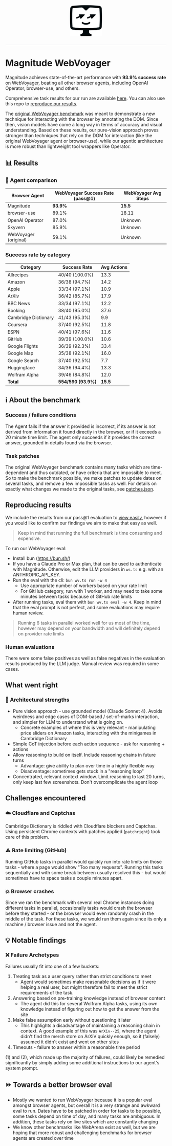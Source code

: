 <div align="center">
  <img src="assets/logo.svg" alt="Magnitude Text Logo" width="100"/>
</div>

<hr style="height: 1px; border: none; background-color: #e1e4e8; margin: 24px 0;">

# Magnitude WebVoyager

Magnitude achieves state-of-the-art performance with **93.9% success rate** on WebVoyager, beating all other browser agents, including OpenAI Operator, browser-use, and others.

Comprehensive task results for our run are available [here](https://magnitude-webvoyager.vercel.app/). You can also use this repo to [reproduce our results](#reproducing-results).

The [original WebVoyager benchmark](https://github.com/MinorJerry/WebVoyager) was meant to demonstrate a new technique for interacting with the browser by annotating the DOM. Since then, vision models have come a long way in terms of accuracy and visual understanding. Based on these results, our pure-vision approach proves stronger than techniques that rely on the DOM for interaction (like the original WebVoyager agent or browser-use), while our agentic architecture is more robust than lightweight tool wrappers like Operator.

## 📊 Results

### 🤖 Agent comparison


| Browser Agent         | WebVoyager Success Rate (pass@1)| WebVoyager Avg Steps |
| --------------------- | ----------------------- | -------------------- |
| Magnitude             | **93.9%**                   | **15.5**                 |
| browser-use           | 89.1%                   | 18.11                |
| OpenAI Operator              | 87.0%                   | Unknown              |
| Skyvern               | 85.9%                   | Unknown              |
| WebVoyager (original) | 59.1%                   | Unknown              |



### Success rate by category

| Category | Success Rate | Avg Actions |
|----------|--------------|-------------|
| Allrecipes | 40/40 (100.0%) | 13.3 |
| Amazon | 36/38 (94.7%) | 14.2 |
| Apple | 33/34 (97.1%) | 10.9 |
| ArXiv | 36/42 (85.7%) | 17.9 |
| BBC News | 33/34 (97.1%) | 12.2 |
| Booking | 38/40 (95.0%) | 37.6 |
| Cambridge Dictionary | 41/43 (95.3%) | 9.9 |
| Coursera | 37/40 (92.5%) | 11.8 |
| ESPN | 40/41 (97.6%) | 11.6 |
| GitHub | 39/39 (100.0%) | 10.6 |
| Google Flights | 36/39 (92.3%) | 33.4 |
| Google Map | 35/38 (92.1%) | 16.0 |
| Google Search | 37/40 (92.5%) | 7.7 |
| Huggingface | 34/36 (94.4%) | 13.3 |
| Wolfram Alpha | 39/46 (84.8%) | 12.0 |
| **Total** | **554/590 (93.9%)** | **15.5** |


## ℹ️ About the benchmark

### Success / failure conditions
The Agent fails if the answer it provided is incorrect, if its answer is not derived from information it found directly in the browser, or if it exceeds a 20 minute time limit. The agent only succeeds if it provides the correct answer, grounded in details found via the browser.

### Task patches
The original WebVoyager benchmark contains many tasks which are time-dependent and thus outdated, or have criteria that are impossible to meet. So to make the benchmark possible, we make patches to update dates on several tasks, and remove a few impossible tasks as well. For details on exactly what changes we made to the original tasks, see [patches.json](data/patches.json).


## Reproducing results
We include the results from our pass@1 evaluation to [view easily](https://magnitude-webvoyager.vercel.app/), however if you would like to confirm our findings we aim to make that easy as well.

> Keep in mind that running the full benchmark is time consuming and expensive.

To run our WebVoyager eval:
- Install bun (https://bun.sh/)
- If you have a Claude Pro or Max plan, that can be used to authenticate with Magnitude. Otherwise, edit the LLM providers in `ws.ts` e.g. with an ANTHROPIC_API_KEY.
- Run the eval with the cli: `bun wv.ts run -w 4`
    - Use appropriate number of workers based on your rate limit
    - For GitHub category, run with 1 worker, and may need to take some minutes between tasks because of GitHub rate limits
- After running tasks, eval them with `bun wv.ts eval -w 4`. Keep in mind that the eval prompt is not perfect, and some evaluations may require human review.

> Running 6 tasks in parallel worked well for us most of the time, however may depend on your bandwidth and will definitely depend on provider rate limits 

### Human evaluations
There were some false positives as well as false negatives in the evaluation results produced by the LLM judge. Manual review was required in some cases.


## What went right

### 🦾 Architectural strengths
- Pure vision approach - use grounded model (Claude Sonnet 4). Avoids weirdness and edge cases of DOM-based / set-of-marks interaction, and simpler for LLM to understand what is going on.
    - Concrete examples of where this is very relevant - manipulating price sliders on Amazon tasks, interacting with the minigames in Cambridge Dictionary
- Simple CoT injection before each action sequence - ask for reasoning + actions
- Allow reasoning to build on itself. Include reasoning chains in future turns
    - Advantage: give ability to plan over time in a highly flexible way
    - Disadvantage: sometimes gets stuck in a "reasoning loop"
- Concentrated, relevant context window. Limit reasoning to last 20 turns, only keep last few screenshots. Don't overcomplicate the agent loop

## Challenges encountered

### ☁️ Cloudflare and Captchas
Cambridge Dictionary is riddled with Cloudflare blockers and Captchas. Using persistent Chrome contexts with patches applied (`patchright`) took care of this problem.

### ⚠️ Rate limiting (GitHub)
Running GitHub tasks in parallel would quickly run into rate limits on those tasks - where a page would show "Too many requests". Running this tasks sequentially and with some break between usually resolved this - but would sometimes have to space tasks a couple minutes apart.

### 💥 Browser crashes
Since we ran the benchmark with several real Chrome instances doing different tasks in parallel, occasionally tasks would crash the browser before they started - or the browser would even randomly crash in the middle of the task. For these tasks, we would run them again since its only a machine / browser issue and not the agent.



## 💡 Notable findings

### ❌ Failure Archetypes
Failures usually fit into one of a few buckets:
1. Treating task as a user query rather than strict conditions to meet
    - Agent would sometimes make reasonable decisions as if it were helping a real user, but might therefore fail to meet the strict requirements of the task.
2. Answering based on pre-training knowledge instead of browser content
    - The agent did this for several Wolfram Alpha tasks, using its own knowledge instead of figuring out how to get the answer from the site
3. Make false assumption early without questioning it later
    - This highlights a disadvantage of maintaining a reasoning chain in context. A good example of this was `ArXiv--25`, where the agent didn't find the merch store on ArXiV quickly enough, so it (falsely) assumed it didn't exist and went on other sites
4. Timeouts - failure to answer within a reasonable time period

(1) and (2), which made up the majority of failures, could likely be remedied significantly by simply adding some additional instructions to our agent's system prompt.

## ⏩ Towards a better browser eval
- Mostly we wanted to run WebVoyager because it is a popular eval amongst browser agents, but overall it is a very strange and awkward eval to run. Dates have to be patched in order for tasks to be possible, some tasks depend on time of day, and many tasks are ambiguous. In addition, these tasks rely on live sites which are constantly changing
- We know other benchmarks like WebArena exist as well, but we are hoping that more robust and challenging benchmarks for browser agents are created over time
